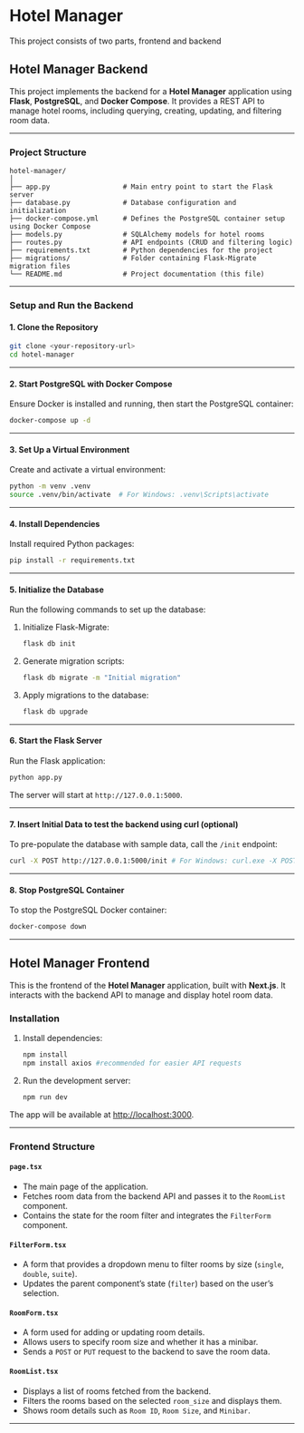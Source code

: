 # **Hotel Manager**

This project consists of two parts, frontend and backend

## **Hotel Manager Backend**

This project implements the backend for a **Hotel Manager** application using **Flask**, **PostgreSQL**, and **Docker Compose**. It provides a REST API to manage hotel rooms, including querying, creating, updating, and filtering room data.

---

### **Project Structure**

```plaintext
hotel-manager/
│
├── app.py                  # Main entry point to start the Flask server
├── database.py             # Database configuration and initialization
├── docker-compose.yml      # Defines the PostgreSQL container setup using Docker Compose
├── models.py               # SQLAlchemy models for hotel rooms
├── routes.py               # API endpoints (CRUD and filtering logic)
├── requirements.txt        # Python dependencies for the project
├── migrations/             # Folder containing Flask-Migrate migration files
└── README.md               # Project documentation (this file)
```

---

### **Setup and Run the Backend**

#### **1. Clone the Repository**
```bash
git clone <your-repository-url>
cd hotel-manager
```

---

#### **2. Start PostgreSQL with Docker Compose**
Ensure Docker is installed and running, then start the PostgreSQL container:
```bash
docker-compose up -d
```

---

#### **3. Set Up a Virtual Environment**
Create and activate a virtual environment:
```bash
python -m venv .venv
source .venv/bin/activate  # For Windows: .venv\Scripts\activate
```

---

#### **4. Install Dependencies**
Install required Python packages:
```bash
pip install -r requirements.txt
```

---

#### **5. Initialize the Database**
Run the following commands to set up the database:

1. Initialize Flask-Migrate:
   ```bash
   flask db init
   ```

2. Generate migration scripts:
   ```bash
   flask db migrate -m "Initial migration"
   ```

3. Apply migrations to the database:
   ```bash
   flask db upgrade
   ```

---

#### **6. Start the Flask Server**
Run the Flask application:
```bash
python app.py
```

The server will start at `http://127.0.0.1:5000`.

---

#### **7. Insert Initial Data to test the backend using curl (optional)**
To pre-populate the database with sample data, call the `/init` endpoint:

```bash
curl -X POST http://127.0.0.1:5000/init # For Windows: curl.exe -X POST http://127.0.0.1:5000/init
```

---

#### **8. Stop PostgreSQL Container**
To stop the PostgreSQL Docker container:
```bash
docker-compose down
```

---

## Hotel Manager Frontend

This is the frontend of the **Hotel Manager** application, built with **Next.js**. It interacts with the backend API to manage and display hotel room data.

### Installation

1. Install dependencies:
   ```bash
   npm install
   npm install axios #recommended for easier API requests
   ```

2. Run the development server:
   ```bash
   npm run dev
   ```

The app will be available at [http://localhost:3000](http://localhost:3000).

---

### Frontend Structure

#### `page.tsx`
- The main page of the application.
- Fetches room data from the backend API and passes it to the `RoomList` component.
- Contains the state for the room filter and integrates the `FilterForm` component.

#### `FilterForm.tsx`
- A form that provides a dropdown menu to filter rooms by size (`single`, `double`, `suite`).
- Updates the parent component’s state (`filter`) based on the user’s selection.

#### `RoomForm.tsx`
- A form used for adding or updating room details.
- Allows users to specify room size and whether it has a minibar.
- Sends a `POST` or `PUT` request to the backend to save the room data.

#### `RoomList.tsx`
- Displays a list of rooms fetched from the backend.
- Filters the rooms based on the selected `room_size` and displays them.
- Shows room details such as `Room ID`, `Room Size`, and `Minibar`.

---